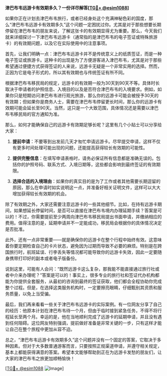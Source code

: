 **津巴布韦远游卡有效期多久？一份详尽解答[[TG💪+ @esim1088](https://t.me/s/esim1088)]**

如果你正在计划去津巴布韦旅行，或者已经身处这个充满神秘色彩的国度，那么“津巴布韦远游卡有效期多久”这个问题一定困扰过你。尤其是对于那些想要长期停留在津巴布韦的朋友来说，了解这张卡的有效期显得尤为重要。那么，今天我们就来详细探讨一下津巴布韦远游卡（通常指的是津巴布韦的电子签证或特殊旅游卡）的有效期问题，以及它在实际使用中的注意事项。

首先，让我们明确一点：津巴布韦远游卡并不是传统意义上的纸质签证，而是一种电子签证或旅游卡。这种卡的出现是为了方便游客进入津巴布韦，尤其是对于那些希望通过便捷方式获得签证的人来说，远游卡无疑是一个非常实用的选择。然而，正因为它是电子形式的，所以其有效期也与传统签证有所不同。

根据津巴布韦移民局的规定，远游卡的有效期一般为30天到90天不等。具体时长取决于申请者的护照信息、入境目的以及是否符合津巴布韦的入境要求。例如，如果你只是短期访问津巴布韦进行观光旅游，那么你的远游卡可能会被授予30天的有效期；但如果你是商务人士，需要在津巴布韦停留更长时间，那么你的远游卡有效期可能会延长至90天。当然，这只是一个大致范围，具体情况还是需要以津巴布韦移民局的官方通知为准。

那么，如何才能确保自己的远游卡有效期足够长呢？这里有几个小贴士可以分享给大家：

1. **提前申请**：不要等到出发前几天才匆忙申请远游卡。尽早提交申请，这样不仅有更多时间处理可能出现的问题，还能提高获得较长有效期的可能性。

2. **提供完整信息**：在填写申请表格时，请务必保证所有信息都是准确无误的。包括你的护照号码、联系方式、入境日期等，这些都会影响到最终签证的有效期限。

3. **选择合适的入境理由**：如果你的真实目的是为了工作或者其他需要长期逗留的原因，那么在申请时如实说明这一点，并准备好相关证明文件，这样可以大大增加获得较长有效期的机会。

除了有效期之外，大家还需要注意远游卡的一些其他细节。比如，在持有远游卡期间，如果想延长停留时间，是否可以直接在津巴布韦境内办理延期手续？答案是可以的！不过，你需要提前至少两周向津巴布韦移民局提出书面申请，并缴纳相应的费用。值得注意的是，延期申请并不一定能成功，移民局会根据你的具体情况决定是否批准。

此外，还有一点非常重要——就是确保你的远游卡在整个行程中始终有效。这意味着你要定期检查自己的卡片状态，避免因为过期而导致不必要的麻烦。特别是在跨国旅行时，航班延误、行李丢失等情况都可能导致你的远游卡失效，因此一定要随身携带打印好的副本或者电子版备份。

说到这里，可能有人会问：“既然远游卡这么复杂，那我能不能直接通过旅行社或者中介来办理呢？”答案是可以的！事实上，很多专业的旅行社和签证代办机构都能为你提供全套服务，从最初的咨询到最终的签证获取，他们都会全程协助你完成整个过程。但是，在选择这类服务机构时，一定要擦亮眼睛，仔细甄别其资质和服务质量，以免上当受骗。

最后，我们再来看看一些关于津巴布韦远游卡的实际案例。有一位网友分享了自己的经历：他原本计划在津巴布韦待一个月，但由于临时接到紧急任务，不得不将行程延长至两个月。幸运的是，他在当地顺利完成了远游卡的延期申请，并且没有遇到任何阻碍。这位网友特别强调，提前做好准备是非常关键的一步，只有这样才能让自己在整个旅程中更加从容不迫。

总之，“津巴布韦远游卡有效期多久”这个问题并没有一个固定的答案，它取决于多种因素。但对于大多数普通游客而言，只要按照正规渠道申请，并遵守相关规定，基本上都能获得满意的答案。希望本文能够帮助到正在为远游卡发愁的朋友们，让大家的津巴布韦之旅更加顺畅愉快！

[[TG💪+ @esim1088](https://t.me/s/esim1088) ![Image](https://i.postimg.cc/4NQfJmqS/Snipaste-2025-05-13-00-14-12.png)]